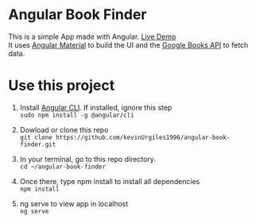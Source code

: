 # Angular Book Finder

This is a simple App made with Angular. [Live Demo](https://angular-book-finder.netlify.app/)\
It uses [Angular Material](https://material.angular.io/) to build the UI and the [Google Books API](https://developers.google.com/books) to fetch data.

# Use this project

1. Install [Angular CLI](https://cli.angular.io/). If installed, ignore this step \
   `sudo npm install -g @angular/cli`

1. Dowload or clone this repo \
   `git clone https://github.com/kevinUrgiles1996/angular-book-finder.git`
1. In your terminal, go to this repo directory. \
   `cd ~/angular-book-finder`
1. Once there, type npm install to install all dependencies \
   `npm install`
1. ng serve to view app in localhost\
   `ng serve`
